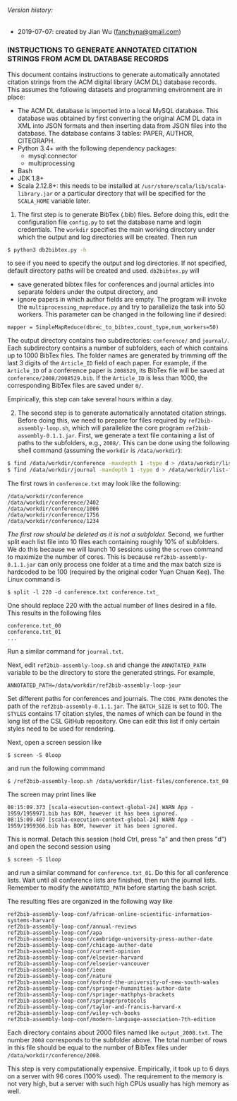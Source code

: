 ###### Version history:
* 2019-07-07: created by Jian Wu (fanchyna@gmail.com)

### INSTRUCTIONS TO GENERATE ANNOTATED CITATION STRINGS FROM ACM DL DATABASE RECORDS


This document contains instructions to generate automatically annotated citation strings from the ACM digital library (ACM DL) database records. This assumes the following datasets and programming environment are in place:
* The ACM DL database is imported into a local MySQL database. This database was obtained by first converting the original ACM DL data in XML into JSON formats and then inserting data from JSON files into the database. The database contains 3 tables: PAPER, AUTHOR, CITEGRAPH. 
* Python 3.4+ with the following dependency packages:
  * mysql.connector 
  * multiprocessing
* Bash 
* JDK 1.8+
* Scala 2.12.8+: this needs to be installed at `/usr/share/scala/lib/scala-library.jar` or a particular directory that will be specified for the `SCALA_HOME` variable later.

1. The first step is to generate BibTex (.bib) files. Before doing this, edit the configuration file `config.py` to set the database name and login credentials. The `workdir` specifies the main working directory under which the output and log directories will be created. Then run
```bash
$ python3 db2bibtex.py -h
```
to see if you need to specify the output and log directories. If not specified, default directory paths will be created and used. `db2bibtex.py` will 
* save generated bibtex files for conferences and journal articles into separate folders under the output directory, and 
* ignore papers in which author fields are empty. 
The program will invoke the `multiprocessing_mapreduce.py` and try to parallelize the task into 50 workers. This parameter can be changed in the following line if desired:
```python3
mapper = SimpleMapReduce(dbrec_to_bibtex,count_type,num_workers=50)
```
The output directory contains two subdirectories: `conference/` and `journal/`. Each subdirectory contains a number of subfolders, each of which contains up to 1000 BibTex files. The folder names are generated by trimming off the last 3 digits of the `Article_ID` field of each paper. For example, if the `Article_ID` of a conference paper is `2008529`,  its BibTex file will be saved at `conference/2008/2008529.bib`. If the `Article_ID` is less than 1000, the corresponding BibTex files are saved under `0/`. 

Empirically, this step can take several hours within a day.

2. The second step is to generate automatically annotated citation strings. Before doing this, we need to prepare for files required by `ref2bib-assembly-loop.sh`, which will parallelize the core program `ref2bib-assembly-0.1.1.jar`. First, we generate a text file containing a list of paths to the subfolders, e.g., `2008/`. This can be done using the following shell command (assuming the `workdir` is  `/data/workdir`):
```bash
$ find /data/workdir/conference -maxdepth 1 -type d > /data/workdir/list-files/conference.txt
$ find /data/workdir/journal -maxdepth 1 -type d > /data/workdir/list-files/journal.txt
```
The first rows in `conference.txt` may look like the following:
```
/data/workdir/conference
/data/workdir/conference/2402
/data/workdir/conference/1006
/data/workdir/conference/1756
/data/workdir/conference/1234
```
*The first row should be deleted as it is not a subfolder.*
Second, we further split each list file into 10 files each containing roughly 10% of subfolders. We do this because we will launch 10 sessions using the `screen` command to maximize the number of cores. This is because `ref2bib-assembly-0.1.1.jar` can only process one folder at a time and the max batch size is hardcoded to be 100 (required by the original coder Yuan Chuan Kee). The Linux command is
```
$ split -l 220 -d conference.txt conference.txt_
```
One should replace 220 with the actual number of lines desired in a file. This results in the following files 

```
conference.txt_00
conference.txt_01
...
```
Run a similar command for `journal.txt`. 

Next, edit `ref2bib-assembly-loop.sh` and change the `ANNOTATED_PATH` variable to be the directory to store the generated strings. For example,
```
ANNOTATED_PATH=/data/workdir/ref2bib-assembly-loop-jour
```
Set different paths for conferences and journals. The `CODE_PATH` denotes the path of the 
`ref2bib-assembly-0.1.1.jar`. The `BATCH_SIZE` is set to 100. The `STYLES` contains 17 citation styles, the names of which can be found in the long list of the CSL GitHub repository. One can edit this list if only certain styles need to be used for rendering. 

Next, open a screen session like
```
$ screen -S 0loop
```
and run the following commmand 
```
$ /ref2bib-assembly-loop.sh /data/workdir/list-files/conference.txt_00
```
The screen may print lines like
```
08:15:09.373 [scala-execution-context-global-24] WARN App - 1959/1959971.bib has BOM, however it has been ignored.
08:15:09.407 [scala-execution-context-global-24] WARN App - 1959/1959366.bib has BOM, however it has been ignored.
```
This is normal. Detach this session (hold Ctrl, press "a" and then press "d") and open the second session using
```
$ screen -S 1loop
```
and run a similar command for `conference.txt_01`. Do this for all conference lists. Wait until all conference lists are finished, then run the journal lists. Remember to modify the `ANNOTATED_PATH` before starting the bash script. 

The resulting files are organized in the following way like
```
ref2bib-assembly-loop-conf/african-online-scientific-information-systems-harvard
ref2bib-assembly-loop-conf/annual-reviews
ref2bib-assembly-loop-conf/apa
ref2bib-assembly-loop-conf/cambridge-university-press-author-date
ref2bib-assembly-loop-conf/chicago-author-date
ref2bib-assembly-loop-conf/current-opinion
ref2bib-assembly-loop-conf/elsevier-harvard
ref2bib-assembly-loop-conf/elsevier-vancouver
ref2bib-assembly-loop-conf/ieee
ref2bib-assembly-loop-conf/nature
ref2bib-assembly-loop-conf/oxford-the-university-of-new-south-wales
ref2bib-assembly-loop-conf/springer-humanities-author-date
ref2bib-assembly-loop-conf/springer-mathphys-brackets
ref2bib-assembly-loop-conf/springerprotocols
ref2bib-assembly-loop-conf/taylor-and-francis-harvard-x
ref2bib-assembly-loop-conf/wiley-vch-books
ref2bib-assembly-loop-conf/modern-language-association-7th-edition
```
Each directory contains about 2000 files named like `output_2008.txt`. The number `2008` corresponds to the subfolder above. The total number of rows in this file should be equal to the number of BibTex files under `/data/workdir/conference/2008`.

This step is very computationally expensive. Empirically, it took up to 6 days on a server with 96 cores (100% used). The requirement to the memory is not very high, but a server with such high CPUs usually has high memory as well. 
